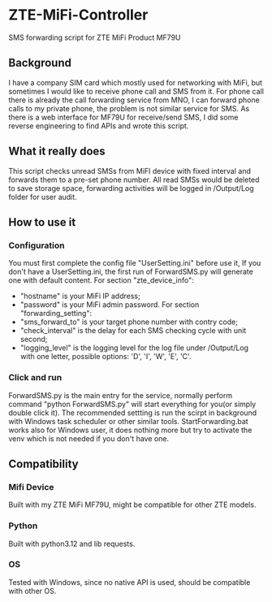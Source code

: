 # ZTE-MiFi-Controller
SMS forwarding script for ZTE MiFi Product MF79U 

## Background
I have a company SIM card which mostly used for networking with MiFi, but sometimes I would like to receive phone call and SMS from it.
For phone call there is already the call forwarding service from MNO, I can forward phone calls to my private phone, the problem is not similar service for SMS.
As there is a web interface for MF79U for receive/send SMS, I did some reverse engineering to find APIs and wrote this script.

## What it really does
This script checks unread SMSs from MiFI device with fixed interval and forwards them to a pre-set phone number.
All read SMSs would be deleted to save storage space, forwarding activities will be logged in /Output/Log folder for user audit.

## How to use it

### Configuration
You must first complete the config file "UserSetting.ini" before use it, If you don't have a UserSetting.ini, the first run of ForwardSMS.py will generate one with default content.
For section "zte_device_info":
  - "hostname" is your MiFi IP address;
  - "password" is your MiFi admin password.
For section "forwarding_setting":
  - "sms_forward_to" is your target phone number with contry code;
  - "check_interval" is the delay for each SMS checking cycle with unit second;
  - "logging_level" is the logging level for the log file under /Output/Log with one letter, possible options: 'D', 'I', 'W', 'E', 'C'.

### Click and run
ForwardSMS.py is the main entry for the service, normally perform command "python ForwardSMS.py" will start everything for you(or simply double click it).
The recommended settting is run the scirpt in background with Windows task scheduler or other similar tools.
StartForwarding.bat works also for Windows user, it does nothing more but try to activate the venv which is not needed if you don't have one.

## Compatibility

### Mifi Device
Built with my ZTE MiFi MF79U, might be compatible for other ZTE models.

### Python
Built with python3.12 and lib requests.

### OS
Tested with Windows, since no native API is used, should be compatible with other OS.
